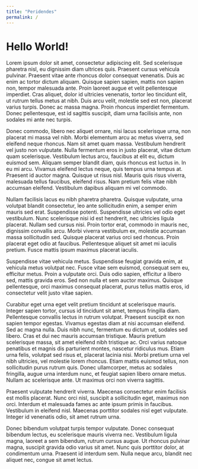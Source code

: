 ```yaml
---
title: "Peridendes"
permalink: /
---
```

# Hello World!

Lorem ipsum dolor sit amet, consectetur adipiscing elit. Sed scelerisque pharetra nisl, eu dignissim diam ultrices quis. Praesent cursus vehicula pulvinar. Praesent vitae ante rhoncus dolor consequat venenatis. Duis ac enim ac tortor dictum aliquam. Quisque sapien sapien, mattis non sapien non, tempor malesuada ante. Proin laoreet augue et velit pellentesque imperdiet. Cras aliquet, dolor id ultricies venenatis, tortor leo tincidunt elit, ut rutrum tellus metus at nibh. Duis arcu velit, molestie sed est non, placerat varius turpis. Donec ac massa magna. Proin rhoncus imperdiet fermentum. Donec pellentesque, est id sagittis suscipit, diam urna facilisis ante, non sodales mi ante nec turpis.

Donec commodo, libero nec aliquet ornare, nisi lacus scelerisque urna, non placerat mi massa vel nibh. Morbi elementum arcu ac metus viverra, sed eleifend neque rhoncus. Nam sit amet quam massa. Vestibulum hendrerit vel justo non vulputate. Nulla fermentum eros in justo placerat, vitae dictum quam scelerisque. Vestibulum lectus arcu, faucibus at elit eu, dictum euismod sem. Aliquam semper blandit diam, quis rhoncus est luctus in. In eu mi arcu. Vivamus eleifend lectus neque, quis tempus urna tempus at. Praesent id auctor magna. Quisque ut risus nisl. Mauris quis risus viverra, malesuada tellus faucibus, eleifend risus. Nam pretium felis vitae nibh accumsan eleifend. Vestibulum dapibus aliquam mi vel commodo.

Nullam facilisis lacus eu nibh pharetra pharetra. Quisque vulputate, urna volutpat blandit consectetur, leo ante sollicitudin enim, a semper enim mauris sed erat. Suspendisse potenti. Suspendisse ultricies vel odio eget vestibulum. Nunc scelerisque nisi id est hendrerit, nec ultricies ligula placerat. Nullam sed cursus nisi. Proin tortor erat, commodo in mauris nec, dignissim convallis arcu. Morbi viverra vestibulum ex, molestie accumsan massa sollicitudin sed. Quisque placerat varius orci sed rhoncus. Proin placerat eget odio at faucibus. Pellentesque aliquet sit amet mi iaculis pretium. Fusce mattis ipsum maximus placerat iaculis.

Suspendisse vitae vehicula metus. Suspendisse feugiat gravida enim, at vehicula metus volutpat nec. Fusce vitae sem euismod, consequat sem eu, efficitur metus. Proin a vulputate orci. Duis odio sapien, efficitur a libero sed, mattis gravida eros. Sed non nulla et sem auctor maximus. Quisque pellentesque, orci maximus consequat placerat, purus tellus mattis eros, id consectetur velit justo vitae sapien.

Curabitur eget urna eget velit pretium tincidunt at scelerisque mauris. Integer sapien tortor, cursus id tincidunt sit amet, tempus fringilla diam. Pellentesque convallis lectus in rutrum volutpat. Praesent suscipit ex non sapien tempor egestas. Vivamus egestas diam at nisi accumsan eleifend. Sed ac magna nulla. Duis nibh nunc, fermentum eu dictum ut, sodales sed libero. Cras et dui nec mauris accumsan tristique. Mauris pretium scelerisque massa, sit amet eleifend nibh tristique ac. Orci varius natoque penatibus et magnis dis parturient montes, nascetur ridiculus mus. Etiam urna felis, volutpat sed risus et, placerat lacinia nisi. Morbi pretium urna vel nibh ultricies, vel molestie lorem rhoncus. Etiam mattis euismod tellus, non sollicitudin purus rutrum quis. Donec ullamcorper, metus ac sodales fringilla, augue urna interdum nunc, et feugiat sapien libero ornare metus. Nullam ac scelerisque ante. Ut maximus orci non viverra sagittis.

Praesent vulputate hendrerit viverra. Maecenas consectetur enim facilisis est mollis placerat. Nunc orci nisl, suscipit a sollicitudin eget, maximus non orci. Interdum et malesuada fames ac ante ipsum primis in faucibus. Vestibulum in eleifend nisl. Maecenas porttitor sodales nisl eget vulputate. Integer id venenatis odio, sit amet rutrum urna.

Donec bibendum volutpat turpis tempor vulputate. Donec consequat bibendum lectus, eu scelerisque mauris viverra nec. Vestibulum ligula magna, laoreet a sem bibendum, rutrum cursus augue. Ut rhoncus pulvinar magna, suscipit gravida odio varius sit amet. Nunc quis porttitor dolor, at condimentum urna. Praesent id interdum sem. Nulla neque arcu, blandit nec aliquet nec, congue sit amet lectus. 